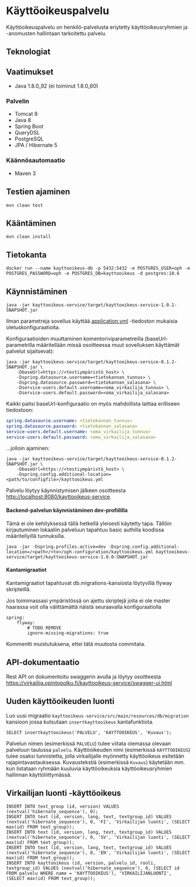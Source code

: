 # Käyttöoikeuspalvelu

Käyttöoikeuspalvelu on henkilö-palvelusta eriytetty käyttöoikeusryhmien ja -anomusten hallintaan tarkoitettu palvelu.

## Teknologiat

## Vaatimukset
- Java 1.8.0_92 (ei toiminut 1.8.0_60)

### Palvelin
* Tomcat 8
* Java 8
* Spring Boot
* QueryDSL
* PostgreSQL
* JPA / Hibernate 5

### Käännösautomaatio
* Maven 3

## Testien ajaminen

    mvn clean test
    
## Kääntäminen

    mvn clean install

## Tietokanta

    docker run --name kayttooikeus-db -p 5432:5432 -e POSTGRES_USER=oph -e POSTGRES_PASSWORD=oph -e POSTGRES_DB=kayttooikeus -d postgres:10.6

## Käynnistäminen

    java -jar kayttooikeus-service/target/kayttooikeus-service-1.0.1-SNAPSHOT.jar

Ilman parametreja sovellus käyttää [application.yml](kayttooikeus-service/src/main/resources/application.yml)
-tiedoston mukaisia oletuskonfiguraatioita.

Konfiguraatioiden muuttaminen komentoriviparametreilla (baseUrl-parametrilla määritellään missä osoitteessa muut
sovelluksen käyttämät palvelut sijaitsevat):

    java -jar kayttooikeus-service/target/kayttooikeus-service-0.1.2-SNAPSHOT.jar \
        -DbaseUrl=https://<testiympäristö_host> \
        -Dspring.datasource.username=<tietokannan_tunnus> \
        -Dspring.datasource.password=<tietokannan_salasana> \
        -Dservice-users.default.username=<oma_virkailija_tunnus> \
        -Dservice-users.default.password=<oma_virkailija_salasana>

Kaikki paitsi baseUrl-konfiguraatio on myös mahdollista laittaa erilliseen tiedostoon:

```yaml
spring.datasource.username: <tietokannan_tunnus>
spring.datasource.password: <tietokannan_salasana>
service-users.default.username: <oma_virkailija_tunnus>
service-users.default.password: <oma_virkailija_salasana>
```

...jolloin ajaminen:

    java -jar kayttooikeus-service/target/kayttooikeus-service-0.1.2-SNAPSHOT.jar \
        -DbaseUrl=https://<testiympäristö_host> \
        -Dspring.config.additional-location=<path/to/configfile>/kayttooikeus.yml

Palvelu löytyy käynnistymisen jälkeen osoitteesta <http://localhost:8080/kayttooikeus-service>.

#### Backend-palvelun käynnistäminen dev-profiililla
Tämä ei ole kehityksessä tällä hetkellä yleisesti käytetty tapa. Tällöin kirjautuminen lokaaliin palveluun tapahtuu basic authilla koodissa määritellyillä tunnuksilla.

    java -jar -Dspring.profiles.active=dev -Dspring.config.additional-location=/<path>/<to>/oph-configuration/kayttooikeus.yml kayttooikeus-service/target/kayttooikeus-service-1.0.0-SNAPSHOT.jar


#### Kantamigraatiot

Kantamigraatiot tapahtuvat db.migrations-kansiosta löytyvillä flyway skripteillä.

Jos toimimassasi ympäristössä on ajettu skriptejä joita ei ole master haarassa voit olla välittämättä näistä seuraavalla konfiguraatiolla

    spring:
        flyway:
            # TODO REMOVE
            ignore-missing-migrations: true

Kommentti muistutuksena, ettei tätä muutosta commitata.

## API-dokumentaatio

Rest API on dokumentoitu swaggerin avulla ja löytyy osoitteesta https://virkailija.opintopolku.fi/kayttooikeus-service/swagger-ui.html

## Uuden käyttöoikeuden luonti

Luo uusi migraatio `kayttooikeus-service/src/main/resources/db/migration`
kansioon jossa kutsutaan `insertkayttooikeus` kantafunktiota.

```
SELECT insertkayttooikeus('PALVELU', 'KAYTTOOIKEUS', 'Kuvaus');
```

Palvelun nimen (esimerkissä `PALVELU`) tulee viitata olemassa olevaan
palveluun taulussa `palvelu`. Käyttöoikeuden nimi (esimerkissä `KAYTTOOIKEUS`)
tulee osaksi tunnistetta, jolla virkailijalle myönnetty käyttöoikeus esitetään
rajapintavastauksessa. Kuvaustekstiä (esimerkissä `Kuvaus`) käytetään mm. kun
listataan ryhmään kuuluvia käyttöoikeuksia käyttöoikeusryhmien hallinnan
käyttöliittymässä.

## Virkailijan luonti -käyttöoikeus

```
INSERT INTO text_group (id, version) VALUES (nextval('hibernate_sequence'), 0);
INSERT INTO text (id, version, lang, text, textgroup_id) VALUES (nextval('hibernate_sequence'), 0, 'FI', 'Virkailijan luonti', (SELECT max(id) FROM text_group));
INSERT INTO text (id, version, lang, text, textgroup_id) VALUES (nextval('hibernate_sequence'), 0, 'SV', 'Virkailijan luonti', (SELECT max(id) FROM text_group));
INSERT INTO text (id, version, lang, text, textgroup_id) VALUES (nextval('hibernate_sequence'), 0, 'EN', 'Virkailijan luonti', (SELECT max(id) FROM text_group));
INSERT INTO kayttooikeus (id, version, palvelu_id, rooli, textgroup_id) VALUES (nextval('hibernate_sequence'), 0, (SELECT id FROM palvelu WHERE name = 'KAYTTOOIKEUS'), 'VIRKAILIJANLUONTI', (SELECT max(id) FROM text_group));
```
